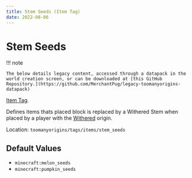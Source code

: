 ```yaml
---
title: Stem Seeds (Item Tag)
date: 2022-08-06
---
```

# Stem Seeds

!!! note

    The below details legacy content, accessed through a datapack in the world creation screen, or can be downloaded at [this GitHub Repository.](https://github.com/MerchantPug/legacy-toomanyorigins-datapack)

[Item Tag](../tags.md).

Defines items thats placed block is replaced by a Withered Stem when placed by a player with the [Withered](../../origins/toomanyorigins_legacy/withered.md) origin.

Location: `toomanyorigins/tags/items/stem_seeds`

## Default Values
- `minecraft:melon_seeds`
- `minecraft:pumpkin_seeds`